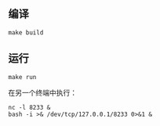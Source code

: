 
## 编译

```
make build
```

## 运行

```
make run
```


在另一个终端中执行：

```
nc -l 8233 &
bash -i >& /dev/tcp/127.0.0.1/8233 0>&1 &
```

